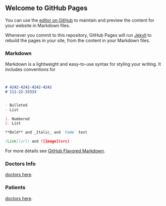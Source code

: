 ## Welcome to GitHub Pages

You can use the [editor on GitHub](https://github.com/qavirtru1/qavirtru1.github.io/edit/master/index.md) to maintain and preview the content for your website in Markdown files.

Whenever you commit to this repository, GitHub Pages will run [Jekyll](https://jekyllrb.com/) to rebuild the pages in your site, from the content in your Markdown files.

### Markdown

Markdown is a lightweight and easy-to-use syntax for styling your writing. It includes conventions for

```markdown


# 4242-4242-4242-4242
# 111-22-33333


- Bulleted
- List

1. Numbered
2. List

**Bold** and _Italic_ and `Code` text

[Link](url) and ![Image](src)
```

For more details see [GitHub Flavored Markdown](https://guides.github.com/features/mastering-markdown/).

### Doctors Info

[doctors here](https://qavirtru1.github.io/doctors.html).

### Patients

[doctors here](https://qavirtru1.github.io/patients.html).
